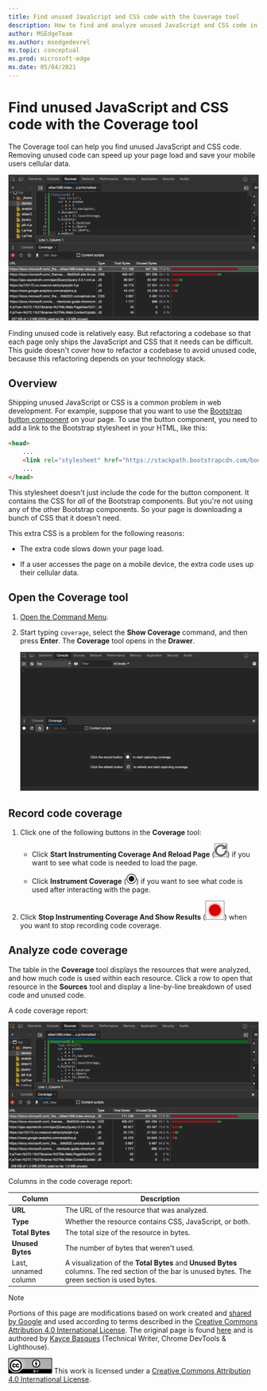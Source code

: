 ```yaml
---
title: Find unused JavaScript and CSS code with the Coverage tool
description: How to find and analyze unused JavaScript and CSS code in Microsoft Edge DevTools.
author: MSEdgeTeam
ms.author: msedgedevrel
ms.topic: conceptual
ms.prod: microsoft-edge
ms.date: 05/04/2021
---
```

<!-- Copyright Kayce Basques

   Licensed under the Apache License, Version 2.0 (the "License");
   you may not use this file except in compliance with the License.
   You may obtain a copy of the License at

       https://www.apache.org/licenses/LICENSE-2.0

   Unless required by applicable law or agreed to in writing, software
   distributed under the License is distributed on an "AS IS" BASIS,
   WITHOUT WARRANTIES OR CONDITIONS OF ANY KIND, either express or implied.
   See the License for the specific language governing permissions and
   limitations under the License.  -->
# Find unused JavaScript and CSS code with the Coverage tool

The Coverage tool can help you find unused JavaScript and CSS code.  Removing unused code can speed up your page load and save your mobile users cellular data.

![Analyzing code coverage](./index-images/coverage-sources-resource-drawer-coverage.png)

Finding unused code is relatively easy.  But refactoring a codebase so that each page only ships the JavaScript and CSS that it needs can be difficult.  This guide doesn't cover how to refactor a codebase to avoid unused code, because this refactoring depends on your technology stack.


<!-- ====================================================================== -->
## Overview

Shipping unused JavaScript or CSS is a common problem in web development.  For example, suppose that you want to use the [Bootstrap button component](https://getbootstrap.com/docs/4.3/components/buttons) on your page.  To use the button component, you need to add a link to the Bootstrap stylesheet in your HTML, like this:

```html
<head>
    ...
    <link rel="stylesheet" href="https://stackpath.bootstrapcdn.com/bootstrap/4.3.1/css/bootstrap.min.css" integrity="sha384-ggOyR0iXCbMQv3Xipma34MD+dH/1fQ784/j6cY/iJTQUOhcWr7x9JvoRxT2MZw1T" crossorigin="anonymous">
    ...
</head>
```

This stylesheet doesn't just include the code for the button component.  It contains the CSS for _all_ of the Bootstrap components.  But you're not using any of the other Bootstrap components.  So your page is downloading a bunch of CSS that it doesn't need.

This extra CSS is a problem for the following reasons:

*  The extra code slows down your page load.  <!-- See [Render-Blocking CSS](/web/fundamentals/performance/critical-rendering-path/render-blocking-css). -->

*  If a user accesses the page on a mobile device, the extra code uses up their cellular data.


<!-- ====================================================================== -->
## Open the Coverage tool

1. [Open the Command Menu](../command-menu/index.md).

1. Start typing `coverage`, select the **Show Coverage** command, and then press **Enter**.  The **Coverage** tool opens in the **Drawer**.

   ![The Coverage tool](./index-images/coverage-console-drawer-coverage-empty.png)


<!-- ====================================================================== -->
## Record code coverage

1. Click one of the following buttons in the **Coverage** tool:

   *  Click **Start Instrumenting Coverage And Reload Page** (![Start Instrumenting Coverage And Reload Page](../icons/reload-icon.png))<!--todo: check UI string--> if you want to see what code is needed to load the page.

   *  Click **Instrument Coverage** (![Instrument Coverage](../icons/record-icon.png)) if you want to see what code is used after interacting with the page.

1. Click **Stop Instrumenting Coverage And Show Results** (![Stop Instrumenting Coverage And Show Results](../icons/stop-icon.png))<!--todo: check UI string--> when you want to stop recording code coverage.


<!-- ====================================================================== -->
## Analyze code coverage

The table in the **Coverage** tool displays the resources that were analyzed, and how much code is used within each resource.  Click a row to open that resource in the **Sources** tool and display a line-by-line breakdown of used code and unused code.

A code coverage report:

![A code coverage report](./index-images/coverage-sources-resource-drawer-coverage-selected.png)

Columns in the code coverage report:

| Column | Description |
| --- | --- |
| **URL** | The URL of the resource that was analyzed. |
| **Type** | Whether the resource contains CSS, JavaScript, or both. |
| **Total Bytes** | The total size of the resource in bytes. |
| **Unused Bytes** | The number of bytes that weren't used. |
| Last, unnamed column | A visualization of the **Total Bytes** and **Unused Bytes** columns.  The red section of the bar is unused bytes.  The green section is used bytes. |


<!-- ====================================================================== -->
> [!NOTE]
> Portions of this page are modifications based on work created and [shared by Google](https://developers.google.com/terms/site-policies) and used according to terms described in the [Creative Commons Attribution 4.0 International License](https://creativecommons.org/licenses/by/4.0).
> The original page is found [here](https://developer.chrome.com/docs/devtools/coverage/) and is authored by [Kayce Basques](https://developers.google.com/web/resources/contributors#kayce-basques) (Technical Writer, Chrome DevTools \& Lighthouse).

[![Creative Commons License](../../media/cc-logo/88x31.png)](https://creativecommons.org/licenses/by/4.0)
This work is licensed under a [Creative Commons Attribution 4.0 International License](https://creativecommons.org/licenses/by/4.0).
